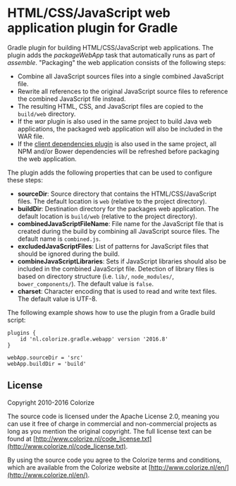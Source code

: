 HTML/CSS/JavaScript web application plugin for Gradle
=====================================================

Gradle plugin for building HTML/CSS/JavaScript web applications. The plugin adds the 
*packageWebApp* task that automatically runs as part of *assemble*. "Packaging" the web 
application consists of the following steps:

  - Combine all JavaScript sources files into a single combined JavaScript file.
  - Rewrite all references to the original JavaScript source files to reference the combined
    JavaScript file instead.
  - The resulting HTML, CSS, and JavaScript files are copied to the `build/web` directory.
  - If the *war* plugin is also used in the same project to build Java web applications, the 
    packaged web application will also be included in the WAR file.
  - If the [client dependencies plugin](https://github.com/craigburke/client-dependencies-gradle)
    is also used in the same project, all NPM and/or Bower dependencies will be refreshed before
    packaging the web application.
  
The plugin adds the following properties that can be used to configure these steps:

  - **sourceDir**: Source directory that contains the HTML/CSS/JavaScript files. The default
    location is `web` (relative to the project directory).
  - **buildDir**: Destination directory for the packages web application. The default location is
    `build/web` (relative to the project directory).
  - **combinedJavaScriptFileName**: File name for the JavaScript file that is created during the
    build by combining all JavaScript source files. The default name is `combined.js`.
  - **excludedJavaScriptFiles**: List of patterns for JavaScript files that should be ignored
    during the build. 
  - **combineJavaScriptLibraries**: Sets if JavaScript libraries should also be included in the
    combined JavaScript file. Detection of library files is based on directory structure (i.e.
    `lib/`, `node_modules/`, `bower_components/`). The default value is `false`.
  - **charset**: Character encoding that is used to read and write text files. The default value
    is UTF-8.
    
The following example shows how to use the plugin from a Gradle build script:

    plugins {
    	id 'nl.colorize.gradle.webapp' version '2016.8'
    }
    
    webApp.sourceDir = 'src'
    webApp.buildDir = 'build'

License
-------

Copyright 2010-2016 Colorize

The source code is licensed under the Apache License 2.0, meaning you can use it free of charge 
in commercial and non-commercial projects as long as you mention the original copyright.
The full license text can be found at 
[http://www.colorize.nl/code_license.txt](http://www.colorize.nl/code_license.txt).

By using the source code you agree to the Colorize terms and conditions, which are available 
from the Colorize website at [http://www.colorize.nl/en/](http://www.colorize.nl/en/).
